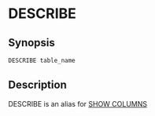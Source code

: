 DESCRIBE
========

Synopsis
--------

``` sql
DESCRIBE table_name
```

Description
-----------

DESCRIBE is an alias for [SHOW COLUMNS](show-columns.html) 